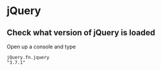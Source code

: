 # jQuery

## Check what version of jQuery is loaded
Open up a console and type
```
jQuery.fn.jquery
"3.7.1"
```
